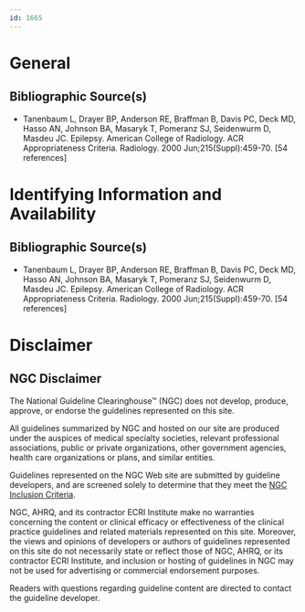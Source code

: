 ```yaml
---
id: 1665
---
```


# General

## Bibliographic Source(s)

- Tanenbaum L, Drayer BP, Anderson RE, Braffman B, Davis PC, Deck MD, Hasso AN, Johnson BA, Masaryk T, Pomeranz SJ, Seidenwurm D, Masdeu JC. Epilepsy. American College of Radiology. ACR Appropriateness Criteria. Radiology. 2000 Jun;215(Suppl):459-70. [54 references]

# Identifying Information and Availability

## Bibliographic Source(s)

- Tanenbaum L, Drayer BP, Anderson RE, Braffman B, Davis PC, Deck MD, Hasso AN, Johnson BA, Masaryk T, Pomeranz SJ, Seidenwurm D, Masdeu JC. Epilepsy. American College of Radiology. ACR Appropriateness Criteria. Radiology. 2000 Jun;215(Suppl):459-70. [54 references]

# Disclaimer

## NGC Disclaimer

The National Guideline Clearinghouse™ (NGC) does not develop, produce, approve, or endorse the guidelines represented on this site.

All guidelines summarized by NGC and hosted on our site are produced under the auspices of medical specialty societies, relevant professional associations, public or private organizations, other government agencies, health care organizations or plans, and similar entities.

Guidelines represented on the NGC Web site are submitted by guideline developers, and are screened solely to determine that they meet the [NGC Inclusion Criteria](/help-and-about/summaries/inclusion-criteria).

NGC, AHRQ, and its contractor ECRI Institute make no warranties concerning the content or clinical efficacy or effectiveness of the clinical practice guidelines and related materials represented on this site. Moreover, the views and opinions of developers or authors of guidelines represented on this site do not necessarily state or reflect those of NGC, AHRQ, or its contractor ECRI Institute, and inclusion or hosting of guidelines in NGC may not be used for advertising or commercial endorsement purposes.

Readers with questions regarding guideline content are directed to contact the guideline developer.

